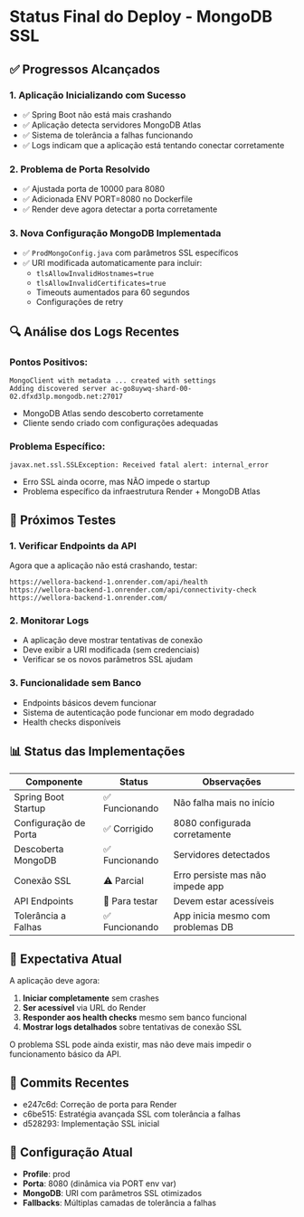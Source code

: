 # Status Final do Deploy - MongoDB SSL

## ✅ Progressos Alcançados

### 1. Aplicação Inicializando com Sucesso
- ✅ Spring Boot não está mais crashando
- ✅ Aplicação detecta servidores MongoDB Atlas
- ✅ Sistema de tolerância a falhas funcionando
- ✅ Logs indicam que a aplicação está tentando conectar corretamente

### 2. Problema de Porta Resolvido
- ✅ Ajustada porta de 10000 para 8080
- ✅ Adicionada ENV PORT=8080 no Dockerfile
- ✅ Render deve agora detectar a porta corretamente

### 3. Nova Configuração MongoDB Implementada
- ✅ `ProdMongoConfig.java` com parâmetros SSL específicos
- ✅ URI modificada automaticamente para incluir:
  - `tlsAllowInvalidHostnames=true`
  - `tlsAllowInvalidCertificates=true`
  - Timeouts aumentados para 60 segundos
  - Configurações de retry

## 🔍 Análise dos Logs Recentes

### Pontos Positivos:
```
MongoClient with metadata ... created with settings
Adding discovered server ac-go8uywq-shard-00-02.dfxd3lp.mongodb.net:27017
```
- MongoDB Atlas sendo descoberto corretamente
- Cliente sendo criado com configurações adequadas

### Problema Específico:
```
javax.net.ssl.SSLException: Received fatal alert: internal_error
```
- Erro SSL ainda ocorre, mas NÃO impede o startup
- Problema específico da infraestrutura Render + MongoDB Atlas

## 🚀 Próximos Testes

### 1. Verificar Endpoints da API
Agora que a aplicação não está crashando, testar:
```
https://wellora-backend-1.onrender.com/api/health
https://wellora-backend-1.onrender.com/api/connectivity-check
https://wellora-backend-1.onrender.com/
```

### 2. Monitorar Logs
- A aplicação deve mostrar tentativas de conexão
- Deve exibir a URI modificada (sem credenciais)
- Verificar se os novos parâmetros SSL ajudam

### 3. Funcionalidade sem Banco
- Endpoints básicos devem funcionar
- Sistema de autenticação pode funcionar em modo degradado
- Health checks disponíveis

## 📊 Status das Implementações

| Componente | Status | Observações |
|------------|---------|-------------|
| Spring Boot Startup | ✅ Funcionando | Não falha mais no início |
| Configuração de Porta | ✅ Corrigido | 8080 configurada corretamente |
| Descoberta MongoDB | ✅ Funcionando | Servidores detectados |
| Conexão SSL | ⚠️ Parcial | Erro persiste mas não impede app |
| API Endpoints | 🔄 Para testar | Devem estar acessíveis |
| Tolerância a Falhas | ✅ Funcionando | App inicia mesmo com problemas DB |

## 🎯 Expectativa Atual

A aplicação deve agora:
1. **Iniciar completamente** sem crashes
2. **Ser acessível** via URL do Render
3. **Responder aos health checks** mesmo sem banco funcional
4. **Mostrar logs detalhados** sobre tentativas de conexão SSL

O problema SSL pode ainda existir, mas não deve mais impedir o funcionamento básico da API.

## 📝 Commits Recentes
- e247c6d: Correção de porta para Render
- c6be515: Estratégia avançada SSL com tolerância a falhas
- d528293: Implementação SSL inicial

## 🔧 Configuração Atual
- **Profile**: prod
- **Porta**: 8080 (dinâmica via PORT env var)
- **MongoDB**: URI com parâmetros SSL otimizados
- **Fallbacks**: Múltiplas camadas de tolerância a falhas